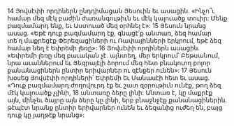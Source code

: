 14 Յովսէփի որդիներն ընդդիմացան Յեսուին եւ ասացին. «Ինչո՞ւ համար մեզ մէկ բաժին ժառանգութիւն եւ մէկ կալուածք տուիր: Մենք բազմամարդ ենք, եւ Աստուած մեզ օրհնել է»: 15 Յեսուն նրանց ասաց. «Եթէ դուք բազմամարդ էք, գնացէ՛ք անտառ, ձեզ համար տե՛ղ մաքրեցէք Փերեզացիների ու Ռափայինների երկրում, եթէ ձեզ համար նեղ է Եփրեմի լեռը»: 16 Յովսէփի որդիներն ասացին. «Եփրեմի լեռը մեզ բաւական չէ. այնտեղ, մեր երկրում՝ Բեթսանում, նրա աւաններում եւ Յեզրայէլի ձորում մեզ հետ բնակուող բոլոր քանանացիներն ընտիր երիվարներ ու զէնքեր ունեն»: 17 Յեսուն խօսեց Յովսէփի որդիների՝ Եփրեմի եւ Մանասէի հետ եւ ասաց. «Դուք բազմամարդ ժողովուրդ էք եւ շատ զօրութիւն ունէք, թող ձեզ մէկ կալուածք չլինի, 18 անտառը ձերը լինի: Անտառ է, կը մաքրէք այն, մինչեւ ծայրը այն ձերը կը լինի, երբ բնաջնջէք քանանացիներին. թէպէտ նրանք ընտիր երիվարներ ունեն եւ ձեզանից ուժեղ են, բայց դուք կը յաղթէք նրանց»:
